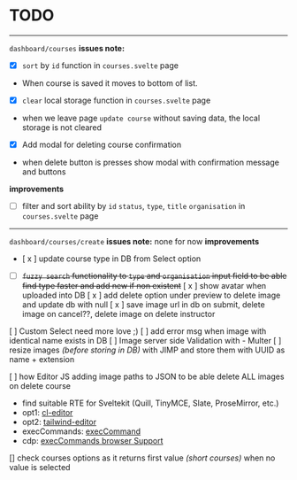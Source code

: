 # TODO

---

`dashboard/courses`
**issues note:**

- [x] `sort` by `id` function in `courses.svelte` page
- When course is saved it moves to bottom of list.

- [x] `clear` local storage function in `courses.svelte` page
- when we leave page `update course` without saving data, the local storage is not cleared

- [x] Add modal for deleting course confirmation
- when delete button is presses show modal with confirmation message and buttons

**improvements**

- [ ] filter and sort ability by `id` `status`, `type`, `title` `organisation` in `courses.svelte` page

---

`dashboard/courses/create`
**issues note:**
none for now
**improvements**

- [ x ] update course type in DB from Select option
- [ ] ~~`fuzzy search` functionality to `type` and `organisation` input field to be able find type faster and add new if non existent~~
[ x ] show avatar when uploaded into DB
[ x ] add delete option under preview to delete image and update db with null
[ x ] save image url in db on submit, delete image on cancel??, delete image on delete instructor

[ ] Custom Select need more love ;) 
[ ] add error msg when image with identical name exists in DB
[ ] Image server side Validation with - Multer
[ ] resize images _(before storing in DB)_ with JIMP and store them with UUID as name + extension 
  <!-- [ ] add error msg when image is not uploaded
  [ ] add error msg when image is not uploaded -->

[ ] how Editor JS adding image paths to JSON to be able delete ALL images on delete course

- find suitable RTE for Sveltekit (Quill, TinyMCE, Slate, ProseMirror, etc.)
- opt1: [cl-editor](https://github.com/nenadpnc/cl-editor)
- opt2: [tailwind-editor](https://github.com/fouita/tailwind-editor)
- execCommands: [execCommand](https://developer.mozilla.org/en-US/docs/Web/API/Document/execCommand)
- cdp: [execCommands browser Support](https://codepen.io/stan65/pen/OJZxYNv)


[] check courses options as it returns first value _(short courses)_ when no value is selected

